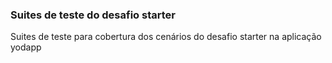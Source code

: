 ### Suites de teste do desafio starter ###

Suites de teste para cobertura dos cenários do desafio starter na aplicação yodapp

